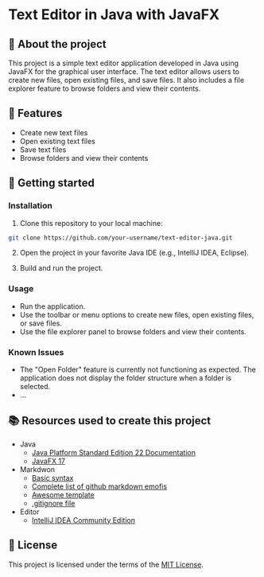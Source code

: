 # Text Editor in Java with JavaFX

## :newspaper: About the project

This project is a simple text editor application developed in Java using JavaFX for the graphical user interface. The text editor allows users to create new files, open existing files, and save files. It also includes a file explorer feature to browse folders and view their contents.


## :notebook: Features

* Create new text files
* Open existing text files
* Save text files
* Browse folders and view their contents

## :runner: Getting started

### Installation

1. Clone this repository to your local machine:

```sh
git clone https://github.com/your-username/text-editor-java.git
```

2. Open the project in your favorite Java IDE (e.g., IntelliJ IDEA, Eclipse).

3. Build and run the project.

### Usage

* Run the application.
* Use the toolbar or menu options to create new files, open existing files, or save files.
* Use the file explorer panel to browse folders and view their contents.

### Known Issues

* The "Open Folder" feature is currently not functioning as expected. The application does not display the folder structure when a folder is selected.
* ...

## :books: Resources used to create this project

* Java
    * [Java Platform Standard Edition 22 Documentation](https://docs.oracle.com/en/java/javase/)
    * [JavaFX 17](https://openjfx.io/)
* Markdwon
    * [Basic syntax](https://www.markdownguide.org/basic-syntax/)
    * [Complete list of github markdown emofis](https://dev.to/nikolab/complete-list-of-github-markdown-emoji-markup-5aia)
    * [Awesome template](http://github.com/Human-Activity-Recognition/blob/main/README.md)
    * [.gitignore file](https://git-scm.com/docs/gitignore)
* Editor
    * [IntelliJ IDEA Community Edition](https://www.jetbrains.com/idea/download/?section=windows)

## :bookmark: License

This project is licensed under the terms of the [MIT License](LICENSE).